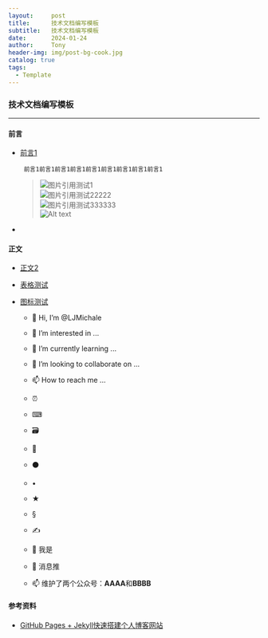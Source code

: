 ```yaml
---
layout:     post
title:      技术文档编写模板
subtitle:   技术文档编写模板
date:       2024-01-24
author:     Tony
header-img: img/post-bg-cook.jpg
catalog: true
tags:
  - Template
---
```


<h3 align="left"> 技术文档编写模板 </h3>

---------------

<h4 align="left"> 前言 </h4>

- [前言1]()
  ```.text
   前言1前言1前言1前言1前言1前言1前言1前言1前言1
  ```
  >![图片引用测试1](https://cdn.mos.cms.futurecdn.net/RdxhPVv8fAyM6oHsRgF6dH-650-80.png) <br>
  >![图片引用测试22222](https://photos.google.com/photo/AF1QipOpspAaNP04s7Q1BMb2ZZs5_Sj7tVoPbbZ1Byzw) <br>
  ![图片引用测试333333](https://photos.google.com/photo/AF1QipOpspAaNP04s7Q1BMb2ZZs5_Sj7tVoPbbZ1Byzw) <br>
  ![Alt text](https://images.ifanr.cn/wp-content/uploads/2018/06/WWDC-9.jpg)
- 
<h4 align="left"> 正文 </h4>

- [正文2]()

- [表格测试]()
  

- [图标测试]()
  - 👋 Hi, I’m @LJMichale
  - 👀 I’m interested in ...
  - 🌱 I’m currently learning ...
  - 💞️ I’m looking to collaborate on ...
  - 📫 How to reach me ...
  - ⏰
  - ⌨
  - 🗃
  - 📝
  - ⚫
  - •
  - ★
  - §
  - ✍

  - 🔭 我是
  - 🌱 消息推
  - 📫 维护了两个公众号：**AAAA**和**BBBB**

<h4 align="left"> 参考资料 </h4>

- [GitHub Pages + Jekyll快速搭建个人博客网站](https://blog.csdn.net/alnawang/article/details/132044345)



